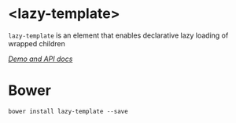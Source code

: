 # \<lazy-template\>

`lazy-template` is an element that enables declarative lazy loading of wrapped children

_[Demo and API docs](http://mgibas.github.io/lazy-template/components/lazy-template/)_

# Bower
```bower install lazy-template --save```
